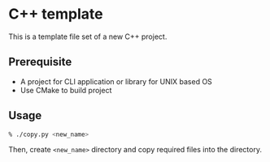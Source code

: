 C++ template
==================

This is a template file set of a new C++ project.

Prerequisite
-----------------

- A project for CLI application or library for UNIX based OS
- Use CMake to build project

Usage
-----------------

```sh
% ./copy.py <new_name>
```

Then, create `<new_name>` directory and copy required files into the directory.
